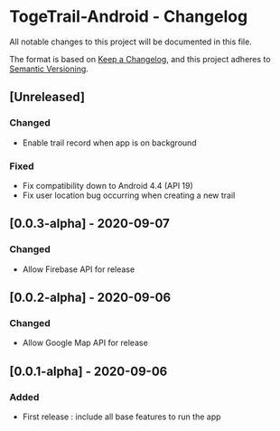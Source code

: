 # TogeTrail-Android - Changelog

All notable changes to this project will be documented in this file.

The format is based on [Keep a Changelog](https://keepachangelog.com/en/1.0.0/),
and this project adheres to [Semantic Versioning](https://semver.org/spec/v2.0.0.html).

## [Unreleased]
### Changed
- Enable trail record when app is on background
### Fixed
- Fix compatibility down to Android 4.4 (API 19)
- Fix user location bug occurring when creating a new trail

## [0.0.3-alpha] - 2020-09-07
### Changed
- Allow Firebase API for release

## [0.0.2-alpha] - 2020-09-06
### Changed
- Allow Google Map API for release

## [0.0.1-alpha] - 2020-09-06
### Added
- First release : include all base features to run the app